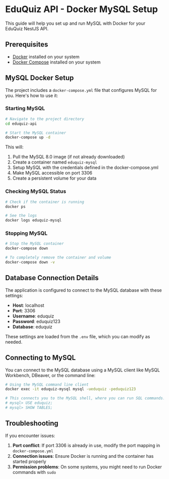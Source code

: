 # EduQuiz API - Docker MySQL Setup

This guide will help you set up and run MySQL with Docker for your EduQuiz NestJS API.

## Prerequisites

- [Docker](https://www.docker.com/get-started) installed on your system
- [Docker Compose](https://docs.docker.com/compose/install/) installed on your system

## MySQL Docker Setup

The project includes a `docker-compose.yml` file that configures MySQL for you. Here's how to use it:

### Starting MySQL

```bash
# Navigate to the project directory
cd eduquiz-api

# Start the MySQL container
docker-compose up -d
```

This will:
1. Pull the MySQL 8.0 image (if not already downloaded)
2. Create a container named `eduquiz-mysql`
3. Setup MySQL with the credentials defined in the docker-compose.yml
4. Make MySQL accessible on port 3306
5. Create a persistent volume for your data

### Checking MySQL Status

```bash
# Check if the container is running
docker ps

# See the logs
docker logs eduquiz-mysql
```

### Stopping MySQL

```bash
# Stop the MySQL container
docker-compose down

# To completely remove the container and volume
docker-compose down -v
```

## Database Connection Details

The application is configured to connect to the MySQL database with these settings:

- **Host**: localhost
- **Port**: 3306
- **Username**: eduquiz
- **Password**: eduquiz123
- **Database**: eduquiz

These settings are loaded from the `.env` file, which you can modify as needed.

## Connecting to MySQL

You can connect to the MySQL database using a MySQL client like MySQL Workbench, DBeaver, or the command line:

```bash
# Using the MySQL command line client
docker exec -it eduquiz-mysql mysql -ueduquiz -peduquiz123

# This connects you to the MySQL shell, where you can run SQL commands:
# mysql> USE eduquiz;
# mysql> SHOW TABLES;
```

## Troubleshooting

If you encounter issues:

1. **Port conflict**: If port 3306 is already in use, modify the port mapping in `docker-compose.yml`
2. **Connection issues**: Ensure Docker is running and the container has started properly
3. **Permission problems**: On some systems, you might need to run Docker commands with `sudo` 